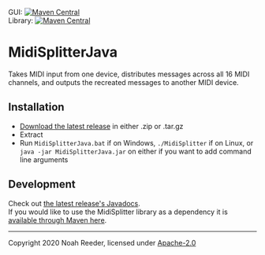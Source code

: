 GUI: [![Maven Central](https://img.shields.io/maven-central/v/com.github.noahr-atc.midisplitter/gui.svg?label=Maven%20Central)](https://search.maven.org/search?q=g:%22com.github.noahr-atc.midisplitter%22%20AND%20a:%22gui%22)  
Library: [![Maven Central](https://img.shields.io/maven-central/v/com.github.noahr-atc.midisplitter/lib.svg?label=Maven%20Central)](https://search.maven.org/search?q=g:%22com.github.noahr-atc.midisplitter%22%20AND%20a:%22lib%22)
# MidiSplitterJava
Takes MIDI input from one device, distributes messages across all 16 MIDI channels, and outputs the recreated messages to another MIDI device.

## Installation
- [Download the latest release](https://github.com/NoahR-ATC/MidiSplitterJava/releases) in either .zip or .tar.gz
- Extract
- Run `MidiSplitterJava.bat` if on Windows, `./MidiSplitter` if on Linux, or `java -jar MidiSplitterJava.jar` on either if you want to add command line arguments

## Development
Check out [the latest release's Javadocs](https://noahr-atc.github.io/MidiSplitterJava).  
If you would like to use the MidiSplitter library as a dependency it is [available through Maven here](https://search.maven.org/artifact/com.github.noahr-atc.midisplitter/gui/1.1.0/jar).

---
Copyright 2020 Noah Reeder, licensed under [Apache-2.0](LICENSE)
